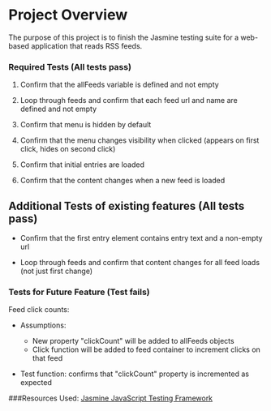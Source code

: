 # Project Overview

The purpose of this project is to finish the Jasmine testing suite for a web-based application that reads RSS feeds.

### Required Tests (All tests pass)

1. Confirm that the allFeeds variable is defined and not empty

2. Loop through feeds and confirm that each feed url and name are defined and not empty

3. Confirm that menu is hidden by default

4. Confirm that the menu changes visibility when clicked (appears on first click, hides on second click)

5. Confirm that initial entries are loaded

6. Confirm that the content changes when a new feed is loaded

## Additional Tests of existing features (All tests pass)
* Confirm that the first entry element contains entry text and a non-empty url

* Loop through feeds and confirm that content changes for all feed loads (not just first change)

### Tests for Future Feature (Test fails)

Feed click counts:
* Assumptions:
  * New property "clickCount" will be added to allFeeds objects
  * Click function will be added to feed container to increment clicks on that feed

* Test function: confirms that "clickCount" property is incremented as expected


###Resources Used:
[Jasmine JavaScript Testing Framework](http://jasmine.github.io/)